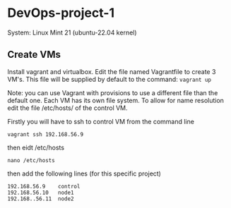 # DevOps-project-1
System: Linux Mint 21 (ubuntu-22.04 kernel)
## Create VMs
Install vagrant and virtualbox. Edit the file named Vagrantfile to create 3 VM's. This file will be supplied by default to the command: 
``` vagrant up ``` 

Note: you can use Vagrant with provisions to use a different file than the default one. Each VM has its own file system. To allow for name 
resolution edit the file /etc/hosts/ of the control VM.

Firstly you will have to ssh to control VM from the command line
```
vagrant ssh 192.168.56.9
```

then eidt /etc/hosts
```
nano /etc/hosts
```
then add the following lines (for this specific project)

``` 
192.168.56.9	control 
192.168.56.10	node1
192.168..56.11	node2
```

